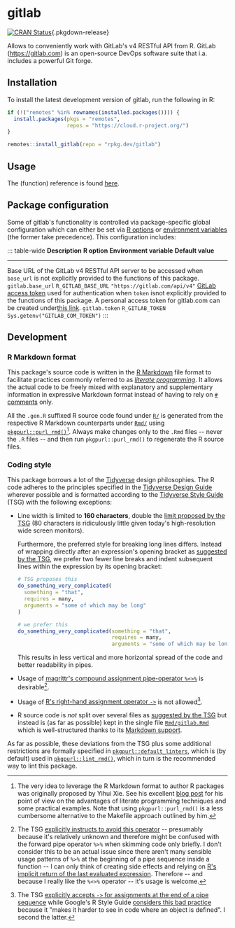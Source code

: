 # gitlab

[![CRAN Status](https://r-pkg.org/badges/version/gitlab)](https://cran.r-project.org/package=gitlab){.pkgdown-release}

Allows to conveniently work with GitLab's v4 RESTful API from R. GitLab (https://gitlab.com) is an open-source DevOps software suite that i.a. includes a powerful Git forge.

## Installation

To install the latest development version of gitlab, run the following in R:

``` r
if (!("remotes" %in% rownames(installed.packages()))) {
  install.packages(pkgs = "remotes",
                   repos = "https://cloud.r-project.org/")
}

remotes::install_gitlab(repo = "rpkg.dev/gitlab")
```

## Usage

The (function) reference is found [here](reference).

## Package configuration

Some of gitlab's functionality is controlled via package-specific global configuration which can either be set via [R options](https://rdrr.io/r/base/options.html) or [environment variables](https://en.wikipedia.org/wiki/Environment_variable) (the former take precedence). This configuration includes:

::: table-wide
  **Description**                                                                                                                                                                                                                                                                                                      **R option**        **Environment variable**   **Default value**
  -------------------------------------------------------------------------------------------------------------------------------------------------------------------------------------------------------------------------------------------------------------------------------------------------------------------- ------------------- -------------------------- ----------------------------------
  Base URL of the GitLab v4 RESTful API server to be accessed when `base_url` is not explicitly provided to the functions of this package.                                                                                                                                                                             `gitlab.base_url`   `R_GITLAB_BASE_URL`        `"https://gitlab.com/api/v4"`
  [GitLab access token](https://docs.gitlab.com/ee/api/rest/authentication.html) used for authentication when `token` isnot explicitly provided to the functions of this package. A personal access token for gitlab.com can be created under[this link](https://gitlab.com/-/user_settings/personal_access_tokens).   `gitlab.token`      `R_GITLAB_TOKEN`           `Sys.getenv("GITLAB_COM_TOKEN")`
:::

## Development

### R Markdown format

This package's source code is written in the [R Markdown](https://rmarkdown.rstudio.com/) file format to facilitate practices commonly referred to as [*literate programming*](https://en.wikipedia.org/wiki/Literate_programming). It allows the actual code to be freely mixed with explanatory and supplementary information in expressive Markdown format instead of having to rely on [`#` comments](https://rstudio.github.io/r-manuals/r-lang/Parser.html#comments) only.

All the `.gen.R` suffixed R source code found under [`R/`](https://gitlab.com/rpkg.dev/gitlab/-/tree/main/R/) is generated from the respective R Markdown counterparts under [`Rmd/`](https://gitlab.com/rpkg.dev/gitlab/-/tree/main/Rmd/) using [`pkgpurl::purl_rmd()`](https://pkgpurl.rpkg.dev/dev/reference/purl_rmd.html)[^1]. Always make changes only to the `.Rmd` files -- never the `.R` files -- and then run `pkgpurl::purl_rmd()` to regenerate the R source files.

### Coding style

This package borrows a lot of the [Tidyverse](https://www.tidyverse.org/) design philosophies. The R code adheres to the principles specified in the [Tidyverse Design Guide](https://principles.tidyverse.org/) wherever possible and is formatted according to the [Tidyverse Style Guide](https://style.tidyverse.org/) (TSG) with the following exceptions:

-   Line width is limited to **160 characters**, double the [limit proposed by the TSG](https://style.tidyverse.org/syntax.html#long-lines) (80 characters is ridiculously little given today's high-resolution wide screen monitors).

    Furthermore, the preferred style for breaking long lines differs. Instead of wrapping directly after an expression's opening bracket as [suggested by the TSG](https://style.tidyverse.org/syntax.html#long-lines), we prefer two fewer line breaks and indent subsequent lines within the expression by its opening bracket:

    ``` r
    # TSG proposes this
    do_something_very_complicated(
      something = "that",
      requires = many,
      arguments = "some of which may be long"
    )

    # we prefer this
    do_something_very_complicated(something = "that",
                                  requires = many,
                                  arguments = "some of which may be long")
    ```

    This results in less vertical and more horizontal spread of the code and better readability in pipes.

-   Usage of [magrittr's compound assignment pipe-operator `%<>%`](https://magrittr.tidyverse.org/reference/compound.html) is desirable[^2].

-   Usage of [R's right-hand assignment operator `->`](https://rdrr.io/r/base/assignOps.html) is not allowed[^3].

-   R source code is *not* split over several files as [suggested by the TSG](https://style.tidyverse.org/package-files.html) but instead is (as far as possible) kept in the single file [`Rmd/gitlab.Rmd`](https://gitlab.com/rpkg.dev/gitlab/-/tree/main/Rmd/gitlab.Rmd) which is well-structured thanks to its [Markdown support](#r-markdown-format).

As far as possible, these deviations from the TSG plus some additional restrictions are formally specified in [`pkgpurl::default_linters`](https://pkgpurl.rpkg.dev/reference/default_linters), which is (by default) used in [`pkgpurl::lint_rmd()`](https://pkgpurl.rpkg.dev/reference/lint_rmd), which in turn is the recommended way to lint this package.

[^1]: The very idea to leverage the R Markdown format to author R packages was originally proposed by Yihui Xie. See his excellent [blog post](https://yihui.name/rlp/) for his point of view on the advantages of literate programming techniques and some practical examples. Note that using `pkgpurl::purl_rmd()` is a less cumbersome alternative to the Makefile approach outlined by him.

[^2]: The TSG [explicitly instructs to avoid this operator](https://style.tidyverse.org/pipes.html#assignment-2) -- presumably because it's relatively unknown and therefore might be confused with the forward pipe operator `%>%` when skimming code only briefly. I don't consider this to be an actual issue since there aren't many sensible usage patterns of `%>%` at the beginning of a pipe sequence inside a function -- I can only think of creating side effects and relying on [R's implicit return of the last evaluated expression](https://rdrr.io/r/base/function.html). Therefore -- and because I really like the `%<>%` operator -- it's usage is welcome.

[^3]: The TSG [explicitly accepts `->` for assignments at the end of a pipe sequence](https://style.tidyverse.org/pipes.html#assignment-2) while Google's R Style Guide [considers this bad practice](https://google.github.io/styleguide/Rguide.html#right-hand-assignment) because it "makes it harder to see in code where an object is defined". I second the latter.
